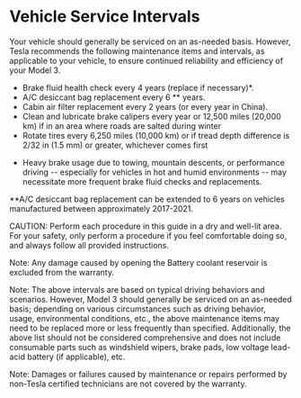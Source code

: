 # Vehicle Service Intervals

Your vehicle should generally be serviced on an as-needed basis. However, Tesla recommends the following maintenance items and intervals, as applicable to your vehicle, to ensure continued reliability and efficiency of your Model 3.
- Brake fluid health check every 4 years (replace if necessary)*.
- A/C desiccant bag replacement every 6 ** years.
- Cabin air filter replacement every 2 years (or every year in China).
- Clean and lubricate brake calipers every year or 12,500 miles (20,000 km) if in an area where roads are salted during winter
- Rotate tires every 6,250 miles (10,000 km) or if tread depth difference is 2/32 in (1.5 mm) or greater, whichever comes first

* Heavy brake usage due to towing, mountain descents, or performance driving -- especially for vehicles in hot and humid environments -- may necessitate more frequent brake fluid checks and replacements.

**A/C desiccant bag replacement can be extended to 6 years on vehicles manufactured between approximately 2017-2021.

CAUTION: Perform each procedure in this guide in a dry and well-lit area. For your safety, only perform a procedure if you feel comfortable doing so, and always follow all provided instructions.

Note: Any damage caused by opening the Battery coolant reservoir is excluded from the warranty.

Note: The above intervals are based on typical driving behaviors and scenarios. However, Model 3 should generally be serviced on an as-needed basis; depending on various circumstances such as driving behavior, usage, environmental conditions, etc., the above maintenance items may need to be replaced more or less frequently than specified. Additionally, the above list should not be considered comprehensive and does not include consumable parts such as windshield wipers, brake pads, low voltage lead-acid battery (if applicable), etc.

Note: Damages or failures caused by maintenance or repairs performed by non-Tesla certified technicians are not covered by the warranty.